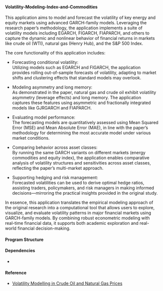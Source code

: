 #### Volatility-Modeling-Index-and-Commodities

This application aims to model and forecast the volatility of key energy and equity markets using advanced GARCH-family models. Leveraging the research paper’s methodology, the application implements a suite of volatility models including EGARCH, FIGARCH, FIAPARCH, and others to capture the dynamic and nonlinear behavior of financial returns in markets like crude oil (WTI), natural gas (Henry Hub), and the S&P 500 Index. 

The core functionality of this application includes:

- Forecasting conditional volatility:\
  Utilizing models such as EGARCH and FIGARCH, the application provides rolling out-of-sample forecasts of volatility, adapting to market shifts and clustering effects that standard models may overlook. 

- Modeling asymmetry and long memory:\
  As demonstrated in the paper, natural gas and crude oil exhibit volatility asymmetry (leverage effects) and long memory. The application captures these features using asymmetric and fractionally integrated models like GJRGARCH and FIAPARCH. 

- Evaluating model performance:\
  The forecasting models are quantitatively assessed using Mean Squared Error (MSE) and Mean Absolute Error (MAE), in line with the paper’s methodology for determining the most accurate model under various market conditions. 

- Comparing behavior across asset classes:\
  By running the same GARCH variants on different markets (energy commodities and equity index), the application enables comparative analysis of volatility structures and sensitivities across asset classes, reflecting the paper’s multi-market approach. 

- Supporting hedging and risk management:\
  Forecasted volatilities can be used to derive optimal hedge ratios, assisting traders, policymakers, and risk managers in making informed decisions—mirroring the practical insights provided in the original study. 

In essence, this application translates the empirical modeling approach of the original research into a computational tool that allows users to explore, visualize, and evaluate volatility patterns in major financial markets using GARCH-family models. By combining robust econometric modeling with real-time financial data, it supports both academic exploration and real-world financial decision-making.

#### Program Structure

#### Dependencies
-

#### Reference
- [Volatility Modelling in Crude Oil and Natural Gas Prices](https://www.sciencedirect.com/science/article/pii/S2212567116302192)
